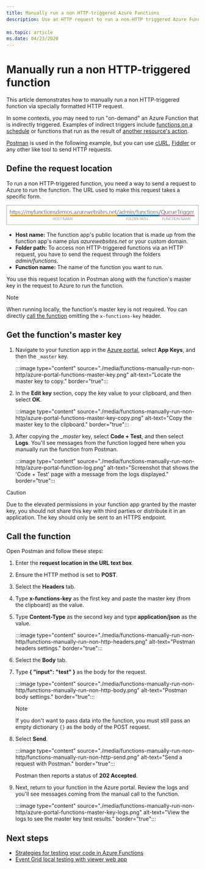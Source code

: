 ```yaml
---
title: Manually run a non HTTP-triggered Azure Functions
description: Use an HTTP request to run a non-HTTP triggered Azure Functions

ms.topic: article
ms.date: 04/23/2020
---
```


# Manually run a non HTTP-triggered function

This article demonstrates how to manually run a non HTTP-triggered function via specially formatted HTTP request.

In some contexts, you may need to run "on-demand" an Azure Function that is indirectly triggered.  Examples of indirect triggers include [functions on a schedule](./functions-create-scheduled-function.md) or functions that run as the result of [another resource's action](./functions-create-storage-blob-triggered-function.md). 

[Postman](https://www.getpostman.com/) is used in the following example, but you can use [cURL](https://curl.haxx.se/), [Fiddler](https://www.telerik.com/fiddler) or any other like tool to send HTTP requests.

## Define the request location

To run a non HTTP-triggered function, you need a way to send a request to Azure to run the function. The URL used to make this request takes a specific form.

![Define the request location: host name + folder path + function name](./media/functions-manually-run-non-http/azure-functions-admin-url-anatomy.png)

- **Host name:** The function app's public location that is made up from the function app's name plus *azurewebsites.net* or your custom domain.
- **Folder path:** To access non HTTP-triggered functions via an HTTP request, you have to send the request through the folders *admin/functions*.
- **Function name:** The name of the function you want to run.

You use this request location in Postman along with the function's master key in the request to Azure to run the function.

> [!NOTE]
> When running locally, the function's master key is not required. You can directly [call the function](#call-the-function) omitting the `x-functions-key` header.

## Get the function's master key

1. Navigate to your function app in the [Azure portal](https://portal.azure.com), select **App Keys**, and then the `_master` key. 

    :::image type="content" source="./media/functions-manually-run-non-http/azure-portal-functions-master-key.png" alt-text="Locate the master key to copy." border="true":::

1. In the **Edit key** section, copy the key value to your clipboard, and then select **OK**.

    :::image type="content" source="./media/functions-manually-run-non-http/azure-portal-functions-master-key-copy.png" alt-text="Copy the master key to the clipboard." border="true":::

1. After copying the *_master* key, select **Code + Test**, and then select **Logs**. You'll see messages from the function logged here when you manually run the function from Postman.

    :::image type="content" source="./media/functions-manually-run-non-http/azure-portal-function-log.png" alt-text="Screenshot that shows the 'Code + Test' page with a message from the logs displayed." border="true":::

> [!CAUTION]  
> Due to the elevated permissions in your function app granted by the master key, you should not share this key with third parties or distribute it in an application. The key should only be sent to an HTTPS endpoint.

## Call the function

Open Postman and follow these steps:

1. Enter the **request location in the URL text box**.
1. Ensure the HTTP method is set to **POST**.
1. Select the **Headers** tab.
1. Type **x-functions-key** as the first key and paste the master key (from the clipboard) as the value.
1. Type **Content-Type** as the second key and type **application/json** as the value.

    :::image type="content" source="./media/functions-manually-run-non-http/functions-manually-run-non-http-headers.png" alt-text="Postman headers settings." border="true":::

1. Select the **Body** tab.
1. Type **{ "input": "test" }** as the body for the request.

    :::image type="content" source="./media/functions-manually-run-non-http/functions-manually-run-non-http-body.png" alt-text="Postman body settings." border="true":::

   > [!NOTE]
   > If you don't want to pass data into the function, you must still pass an empty dictionary `{}` as the body of the POST request.

1. Select **Send**.
        
    :::image type="content" source="./media/functions-manually-run-non-http/functions-manually-run-non-http-send.png" alt-text="Send a request with Postman." border="true":::

    Postman then reports a status of **202 Accepted**.

1. Next, return to your function in the Azure portal. Review the logs and you'll see messages coming from the manual call to the function.

    :::image type="content" source="./media/functions-manually-run-non-http/azure-portal-functions-master-key-logs.png" alt-text="View the logs to see the master key test results." border="true":::

## Next steps

- [Strategies for testing your code in Azure Functions](./functions-test-a-function.md)
- [Event Grid local testing with viewer web app](../event-grid-how-tos.md#local-testing-with-viewer-web-app)
